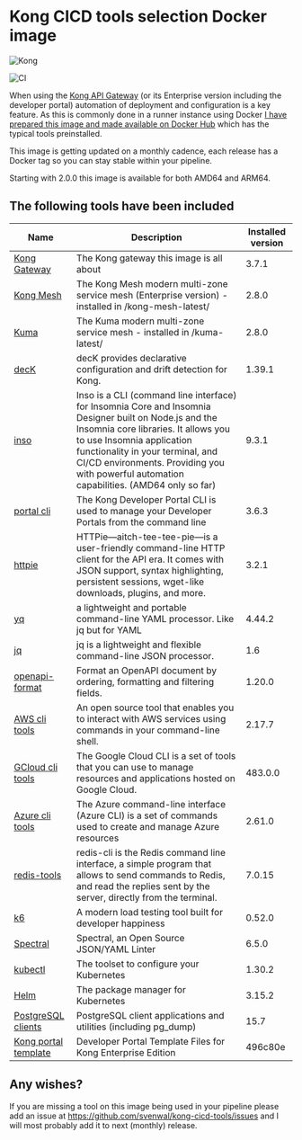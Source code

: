 # Kong CICD tools selection Docker image

![Kong](https://github.com/svenwal/kong-cicd-tools/raw/main/kong-dark.png)

![CI](https://github.com/svenwal/kong-cicd-tools/raw/main/badge.svg)

When using the [Kong API Gateway](https://konghq.com/) (or its Enterprise version including the developer portal) automation of deployment and configuration is a key feature. As this is commonly done in a runner instance using Docker [I have prepared this image and made available on Docker Hub](https://hub.docker.com/r/svenwal/kong-cicd-tools) which has the typical tools preinstalled.

This image is getting updated on a monthly cadence, each release has a Docker tag so you can stay stable within your pipeline.

Starting with 2.0.0 this image is available for both AMD64 and ARM64.

## The following tools have been included

|Name|Description|Installed version|
|---|---|---|
|[Kong Gateway](https://konghq.com/)|The Kong gateway this image is all about|3.7.1|
|[Kong Mesh](https://konghq.com/)|The Kong Mesh modern multi-zone service mesh (Enterprise version) - installed in /kong-mesh-latest/ |2.8.0|
|[Kuma](https://kuma.io/)|The Kuma modern multi-zone service mesh - installed in /kuma-latest/|2.8.0|
|[decK](https://docs.konghq.com/deck/)|decK provides declarative configuration and drift detection for Kong.|1.39.1|
|[inso](https://support.insomnia.rest/collection/105-inso-cli)|Inso is a CLI (command line interface) for Insomnia Core and Insomnia Designer built on Node.js and the Insomnia core libraries. It allows you to use Insomnia application functionality in your terminal, and CI/CD environments. Providing you with powerful automation capabilities. (AMD64 only so far)|9.3.1|
|[portal cli](https://github.com/Kong/kong-portal-cli)|The Kong Developer Portal CLI is used to manage your Developer Portals from the command line|3.6.3|
|[httpie](https://httpie.io/)|HTTPie—aitch-tee-tee-pie—is a user-friendly command-line HTTP client for the API era. It comes with JSON support, syntax highlighting, persistent sessions, wget-like downloads, plugins, and more.|3.2.1|
|[yq](https://github.com/mikefarah/yq)|a lightweight and portable command-line YAML processor. Like jq but for YAML|4.44.2|
|[jq](https://stedolan.github.io/jq/)|jq is a lightweight and flexible command-line JSON processor.|1.6|
|[openapi-format](https://github.com/thim81/openapi-format)|Format an OpenAPI document by ordering, formatting and filtering fields.|1.20.0|
|[AWS cli tools](https://docs.aws.amazon.com/cli/latest/userguide/cli-chap-welcome.html)|An open source tool that enables you to interact with AWS services using commands in your command-line shell.|2.17.7|
|[GCloud cli tools](https://cloud.google.com/sdk/docs)|The Google Cloud CLI is a set of tools that you can use to manage resources and applications hosted on Google Cloud.|483.0.0|
|[Azure cli tools](https://learn.microsoft.com/en-us/cli/azure/)|The Azure command-line interface (Azure CLI) is a set of commands used to create and manage Azure resources|2.61.0|
|[redis-tools](https://redis.io/topics/rediscli)|redis-cli is the Redis command line interface, a simple program that allows to send commands to Redis, and read the replies sent by the server, directly from the terminal.|7.0.15|
|[k6](https://k6.io/open-source)|A modern load testing tool built for developer happiness|0.52.0|
|[Spectral](https://github.com/stoplightio/spectral)|Spectral, an Open Source JSON/YAML Linter|6.5.0|
|[kubectl](https://kubernetes.io/docs/setup/production-environment/tools/kubeadm/install-kubeadm/)|The toolset to configure your Kubernetes|1.30.2|
|[Helm](https://helm.sh/)|The package manager for Kubernetes|3.15.2|
|[PostgreSQL clients](https://www.postgresql.org/docs/11/reference-client.html)|PostgreSQL client applications and utilities (including pg_dump)|15.7|
|[Kong portal template](https://github.com/Kong/kong-portal-templates)|Developer Portal Template Files for Kong Enterprise Edition|496c80e|

## Any wishes?

If you are missing a tool on this image being used in your pipeline please add an issue at <https://github.com/svenwal/kong-cicd-tools/issues> and I will most probably add it to next (monthly) release.
